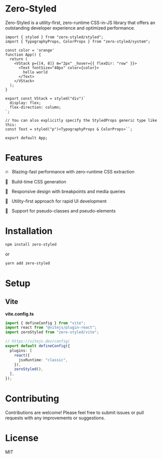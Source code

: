 # Zero-Styled

Zero-Styled is a utility-first, zero-runtime CSS-in-JS library that offers an outstanding developer experience and optimized performance.


```tsx
import { styled } from "zero-styled/styled";
import { TypographyProps, ColorProps } from "zero-styled/system";

const color = 'orange'
function App() {
  return (
    <VStack p={[4, 8]} m="2px" _hover={{ flexDir: "row" }}>
      <Text fontSize="40px" color={color}>
        hello world
      </Text>
    </VStack>
  );
}

export const VStack = styled("div")`
  display: flex;
  flex-direction: column;
`;

// You can also explicitly specify the StyledProps generic type like this:
const Text = styled("p")<TypographyProps & ColorProps>``;

export default App;

```

# Features

🔥 &nbsp; Blazing-fast performance with zero-runtime CSS extraction

🦄 &nbsp; Build-time CSS generation

🌳 &nbsp; Responsive design with breakpoints and media queries

🎨 &nbsp; Utility-first approach for rapid UI development

👋 &nbsp; Support for pseudo-classes and pseudo-elements

# Installation

```sh
npm install zero-styled
```

or 

```sh
yarn add zero-styled
```

# Setup

## Vite

**vite.config.ts**

```js:vite.config.ts
import { defineConfig } from "vite";
import react from "@vitejs/plugin-react";
import zeroStyled from "zero-styled/vite";

// https://vitejs.dev/config/
export default defineConfig({
  plugins: [
    react({
      jsxRuntime: "classic",
    }),
    zeroStyled(),
  ],
});
```

# Contributing
Contributions are welcome! Please feel free to submit issues or pull requests with any improvements or suggestions.

# License
MIT
